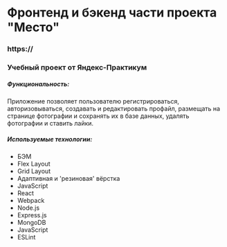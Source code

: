 # Фронтенд и бэкенд части проекта "Место"

### https://

### Учебный проект от Яндекс-Практикум

##### Функциональность:
Приложение позволяет пользователю регистрироваться, авторизовываться, создавать и редактировать профайл, размещать на странице фотографии и сохранять их в базе данных, удалять фотографии и ставить лайки.

##### Используемые технологии:
- БЭМ
- Flex Layout
- Grid Layout
- Адаптивная и 'резиновая' вёрстка
- JavaScript
- React
- Webpack
- Node.js
- Express.js
- MongoDB
- JavaScript
- ESLint
